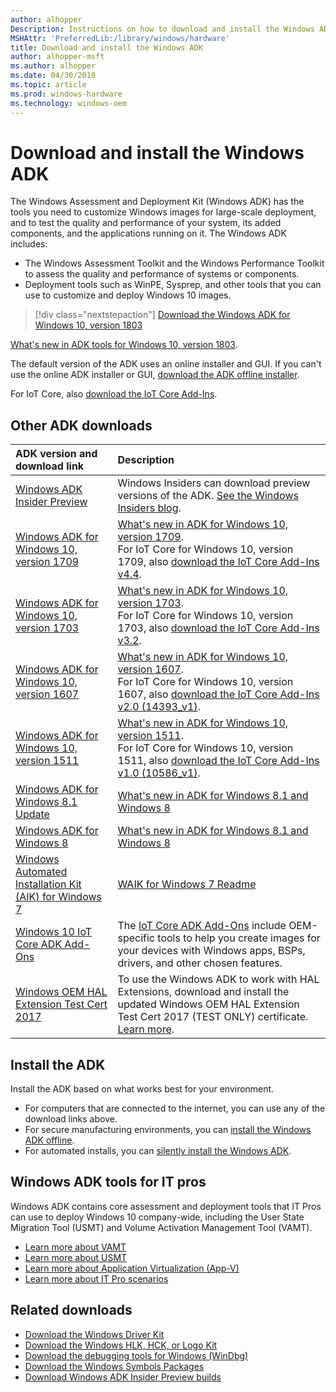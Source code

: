 ```yaml
---
author: alhopper
Description: Instructions on how to download and install the Windows ADK
MSHAttr: 'PreferredLib:/library/windows/hardware'
title: Download and install the Windows ADK
author: alhopper-msft
ms.author: alhopper
ms.date: 04/30/2018
ms.topic: article
ms.prod: windows-hardware
ms.technology: windows-oem
---
```

# Download and install the Windows ADK

The Windows Assessment and Deployment Kit (Windows ADK) has the tools you need to customize Windows images for large-scale deployment, and to test the quality and performance of your system, its added components, and the applications running on it. The Windows ADK includes:

* The Windows Assessment Toolkit and the Windows Performance Toolkit to assess the quality and performance of systems or components.
* Deployment tools such as WinPE, Sysprep, and other tools that you can use to customize and deploy Windows 10 images.

> [!div class="nextstepaction"]
> [Download the Windows ADK for Windows 10, version 1803](https://go.microsoft.com/fwlink/?linkid=873065)

[What's new in ADK tools for Windows 10, version 1803](what-s-new-in-kits-and-tools.md).

The default version of the ADK uses an online installer and GUI. If you can't use the online ADK installer or GUI, [download the ADK offline installer](adk-offline-install.md).

For IoT Core, also [download the IoT Core Add-Ins](https://github.com/ms-iot/iot-adk-addonkit/).

## Other ADK downloads

| ADK version and download link             | Description                                           |
|:------------------------------------------|:------------------------------------------------------|
| [Windows ADK Insider Preview](https://www.microsoft.com/software-download/windowsinsiderpreviewADK)   | Windows Insiders can download preview versions of the ADK. [See the Windows Insiders blog](https://blogs.windows.com/blog/tag/windows-insider-program).    |
| [Windows ADK for Windows 10, version 1709](https://go.microsoft.com/fwlink/p/?linkid=859206)  |  [What's new in ADK for Windows 10, version 1709](what-s-new-in-kits-and-tools.md#whats-new-in-the-windows-adk-for-windows-10-version-1709). <br>For IoT Core for Windows 10, version 1709, also [download the IoT Core Add-Ins v4.4](https://github.com/ms-iot/iot-adk-addonkit/releases/tag/v4.4).|
| [Windows ADK for Windows 10, version 1703](https://go.microsoft.com/fwlink/p/?LinkId=845542) | [What's new in ADK for Windows 10, version 1703](what-s-new-in-kits-and-tools.md#whats-new-in-the-windows-adk-for-windows-10-version-1703). <br>For IoT Core for Windows 10, version 1703, also [download the IoT Core Add-Ins v3.2](https://github.com/ms-iot/iot-adk-addonkit/releases/tag/v3.2).|
| [Windows ADK for Windows 10, version 1607](https://go.microsoft.com/fwlink/p/?LinkId=526740) | [What's new in ADK for Windows 10, version 1607](what-s-new-in-kits-and-tools.md#whats-new-in-the-windows-adk-for-windows-10-version-1607).  <br>For IoT Core for Windows 10, version 1607, also [download the IoT Core Add-Ins v2.0 (14393_v1)](https://github.com/ms-iot/iot-adk-addonkit/releases/tag/v2.0).|
| [Windows ADK for Windows 10, version 1511](https://go.microsoft.com/fwlink/p/?LinkId=526740) | [What's new in ADK for Windows 10, version 1511](what-s-new-in-kits-and-tools.md#whats-new-in-the-windows-adk-for-windows-10-version-1511).  <br>For IoT Core for Windows 10, version 1511, also [download the IoT Core Add-Ins v1.0 (10586_v1)](https://github.com/ms-iot/iot-adk-addonkit/releases/tag/v2.0).|| [Windows ADK for Windows 8.1 Update](https://go.microsoft.com/fwlink/p/?LinkId=393005) | [What's new in ADK for Windows 8 and Windows 8.1](https://docs.microsoft.com/previous-versions/windows/it-pro/windows-8.1-and-8/dn247001(v=win.10)) |
| [Windows ADK for Windows 8.1 Update](https://go.microsoft.com/fwlink/p/?LinkId=393005)| [What's new in ADK for Windows 8.1 and Windows 8](https://docs.microsoft.com/previous-versions/windows/it-pro/windows-8.1-and-8/dn247001(v=win.10)) |
| [Windows ADK for Windows 8](https://www.microsoft.com/download/details.aspx?id=30652)| [What's new in ADK for Windows 8.1 and Windows 8](https://docs.microsoft.com/previous-versions/windows/it-pro/windows-8.1-and-8/dn247001(v=win.10)) |
| [Windows Automated Installation Kit (AIK) for Windows 7](https://www.microsoft.com/download/details.aspx?id=5753)| [WAIK for Windows 7 Readme](https://docs.microsoft.com/previous-versions/windows/it-pro/windows-7/dd349350(v=ws.10))|
| [Windows 10 IoT Core ADK Add-Ons](https://go.microsoft.com/fwlink/p/?LinkId=735028) | The [IoT Core ADK Add-Ons](https://docs.microsoft.com/windows-hardware/manufacture/iot/iot-core-adk-addons) include OEM-specific tools to help you create images for your devices with Windows apps, BSPs, drivers, and other chosen features. |
| [Windows OEM HAL Extension Test Cert 2017](https://go.microsoft.com/fwlink/?linkid=872294) | To use the Windows ADK to work with HAL Extensions, download and install the updated Windows OEM HAL Extension Test Cert 2017 (TEST ONLY) certificate. [Learn more](https://support.microsoft.com/help/4131991). |

## Install the ADK

Install the ADK based on what works best for your environment.

* For computers that are connected to the internet, you can use any of the download links above.
* For secure manufacturing environments, you can [install the Windows ADK offline](adk-offline-install.md).
* For automated installs, you can [silently install the Windows ADK](adk-offline-install.md#install-the-windows-adk-on-an-offline-computer-using-the-command-line).

## Windows ADK tools for IT pros

Windows ADK contains core assessment and deployment tools that IT Pros can use to deploy Windows 10 company-wide, including the User State Migration Tool (USMT) and Volume Activation Management Tool (VAMT).

* [Learn more about VAMT](https://docs.microsoft.com/windows/deployment/volume-activation/volume-activation-management-tool)
* [Learn more about USMT](https://docs.microsoft.com/windows/deployment/usmt/usmt-technical-reference)
* [Learn more about Application Virtualization (App-V)](https://docs.microsoft.com/windows/application-management/app-v/appv-for-windows)
* [Learn more about IT Pro scenarios](https://docs.microsoft.com/windows/deployment/windows-adk-scenarios-for-it-pros)

## Related downloads

* [Download the Windows Driver Kit](https://developer.microsoft.com/windows/hardware/windows-driver-kit)
* [Download the Windows HLK, HCK, or Logo Kit](https://developer.microsoft.com/windows/hardware/windows-hardware-lab-kit)
* [Download the debugging tools for Windows (WinDbg)](https://developer.microsoft.com/windows/hardware/download-windbg)
* [Download the Windows Symbols Packages](https://developer.microsoft.com/windows/hardware/download-symbols)
* [Download Windows ADK Insider Preview builds](https://www.microsoft.com/en-us/software-download/windowsinsiderpreviewADK)
